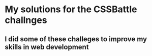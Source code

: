 # My solutions for the CSSBattle challnges

## I did some of these challeges to improve my skills in web development
